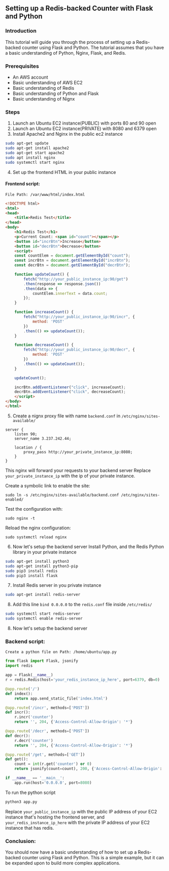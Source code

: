 ## Setting up a Redis-backed Counter with Flask and Python

### Introduction

This tutorial will guide you through the process of setting up a Redis-backed counter using Flask and Python. The tutorial assumes that you have a basic understanding of Python, Nginx, Flask, and Redis.

### Prerequisites

- An AWS account
- Basic understanding of AWS EC2
- Basic understanding of Redis
- Basic understanding of Python and Flask
- Basic understanding of Nignx 

### Steps

1. Launch an Ubuntu EC2 instance(PUBLIC) with ports 80 and 90 open
2. Launch an Ubuntu EC2 instance(PRIVATE) with 8080 and 6379 open
3. Install Apache2 and Nginx in the public ec2 instance 
```bash
sudo apt-get update
sudo apt-get install apache2
sudo apt-get start apache2
sudo apt install nginx
sudo systemctl start nginx
```
4. Set up the frontend HTML in your public instance

#### Frontend script:
`File Path: /var/www/html/index.html`
```html
<!DOCTYPE html>
<html>
<head>
    <title>Redis Test</title>
</head>
<body>
    <h1>Redis Test</h1>
    <p>Current Count: <span id="count"></span></p>
    <button id="incrBtn">Increase</button>
    <button id="decrBtn">Decrease</button>
    <script>
    const countElem = document.getElementById("count");
    const incrBtn = document.getElementById("incrBtn");
    const decrBtn = document.getElementById("decrBtn");

    function updateCount() {
        fetch("http://your_public_instance_ip:90/get")
        .then(response => response.json())
        .then(data => {
            countElem.innerText = data.count;
        });
    }

    function increaseCount() {
        fetch("http://your_public_instance_ip:90/incr", {
            method: 'POST'
        })
        .then(() => updateCount());
    }

    function decreaseCount() {
        fetch("http://your_public_instance_ip:90/decr", {
            method: 'POST'
        })
        .then(() => updateCount());
    }

    updateCount();

    incrBtn.addEventListener("click", increaseCount);
    decrBtn.addEventListener("click", decreaseCount);
    </script>
</body>
</html>
```
5. Create a nignx proxy file with name `backend.conf` in `/etc/nginx/sites-available/`
```
server {
    listen 90;
    server_name 3.237.242.44;

    location / {
        proxy_pass http://your_private_instance_ip:8080;
    }
}
```
This nginx will forward your requests to your backend server
Replace `your_private_instance_ip` with the ip of your private instance.

Create a symbolic link to enable the site:
```
sudo ln -s /etc/nginx/sites-available/backend.conf /etc/nginx/sites-enabled/
```
Test the configuration with:
```
sudo nginx -t
```
Reload the nginx configuration:
```
sudo systemctl reload nginx
```
6. Now let's setup the backend server
   Install Python, and the Redis Python library in your private instance
```bash
sudo apt-get install python3
sudo apt-get install python3-pip
sudo pip3 install redis
sudo pip3 install flask
```

7. Install Redis server in you private instance
```bash
sudo apt-get install redis-server
```
8. Add this line `bind 0.0.0.0` to the `redis.conf` file inside `/etc/redis/`
```bash
sudo systemctl start redis-server
sudo systemctl enable redis-server
```
8. Now let's setup the backend server
### Backend script:
`Create a python file on Path: /home/ubuntu/app.py`
```python
from flask import Flask, jsonify
import redis

app = Flask(__name__)
r = redis.Redis(host='your_redis_instance_ip_here', port=6379, db=0)

@app.route('/')
def index():
    return app.send_static_file('index.html')

@app.route('/incr', methods=['POST'])
def incr():
    r.incr('counter')
    return '', 204, {'Access-Control-Allow-Origin': '*'}

@app.route('/decr', methods=['POST'])
def decr():
    r.decr('counter')
    return '', 204, {'Access-Control-Allow-Origin': '*'}

@app.route('/get', methods=['GET'])
def get():
    count = int(r.get('counter') or 0)
    return jsonify(count=count), 200, {'Access-Control-Allow-Origin': '*'}

if __name__ == '__main__':
    app.run(host='0.0.0.0', port=8080)
```
To run the python script 
```bash
python3 app.py 
```

Replace `your_public_instance_ip` with the public IP address of your EC2 instance that's hosting the frontend server, and `your_redis_instance_ip_here` with the private IP address of your EC2 instance that has redis.

### Conclusion:
You should now have a basic understanding of how to set up a Redis-backed counter using Flask and Python. This is a simple example, but it can be expanded upon to build more complex applications.
